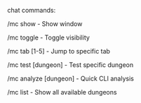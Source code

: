 chat commands:

/mc show       - Show window

/mc toggle     - Toggle visibility  

/mc tab [1-5]  - Jump to specific tab

/mc test [dungeon] - Test specific dungeon

/mc analyze [dungeon] - Quick CLI analysis

/mc list       - Show all available dungeons
